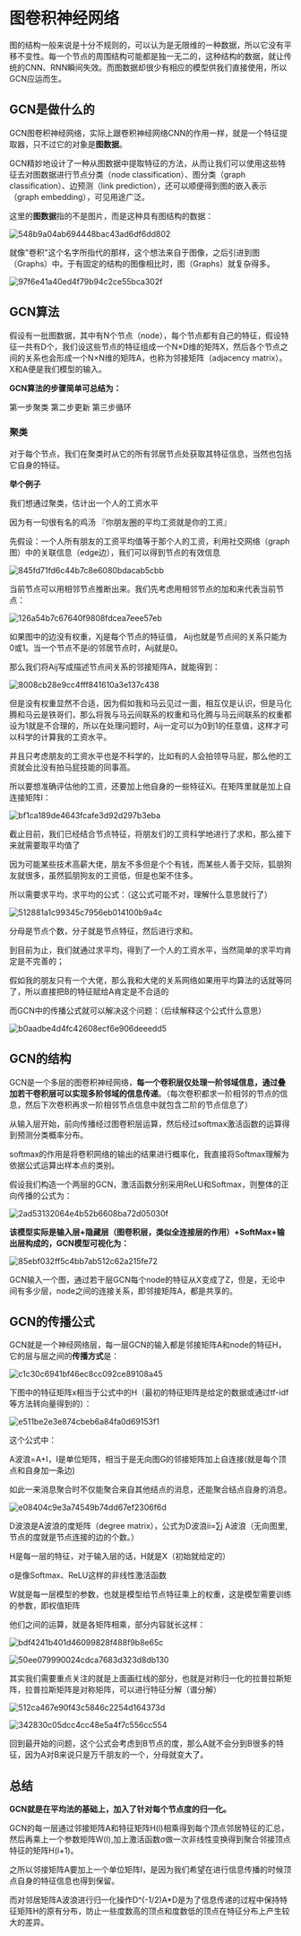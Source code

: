 # 图卷积神经网络

​	图的结构一般来说是十分不规则的，可以认为是无限维的一种数据，所以它没有平移不变性。每一个节点的周围结构可能都是独一无二的，这种结构的数据，就让传统的CNN、RNN瞬间失效。而图数据却很少有相应的模型供我们直接使用，所以GCN应运而生。

## GCN是做什么的

GCN图卷积神经网络，实际上跟卷积神经网络CNN的作用一样，就是一个特征提取器，只不过它的对象是**图数据**。

GCN精妙地设计了一种从图数据中提取特征的方法，从而让我们可以使用这些特征去对图数据进行节点分类（node classification）、图分类（graph classification）、边预测（link prediction），还可以顺便得到图的嵌入表示（graph embedding），可见用途广泛。

这里的**图数据**指的不是图片，而是这种具有图结构的数据：

![548b9a04ab694448bac43ad6df6dd802](C:\Users\zhangwenchao\Desktop\学习\大创项目\基于知识蒸馏的视频问答\GCN\GCN图片\548b9a04ab694448bac43ad6df6dd802.jpg)

就像"卷积"这个名字所指代的那样，这个想法来自于图像，之后引进到图（Graphs）中。于有固定的结构的图像相比时，图（Graphs）就复杂得多。

![97f6e41a40ed4f79b94c2ce55bca302f](C:\Users\zhangwenchao\Desktop\学习\大创项目\基于知识蒸馏的视频问答\GCN\GCN图片\97f6e41a40ed4f79b94c2ce55bca302f.png)

## GCN算法

假设有一批图数据，其中有N个节点（node），每个节点都有自己的特征，假设特征一共有D个，我们设这些节点的特征组成一个N×D维的矩阵X，然后各个节点之间的关系也会形成一个N×N维的矩阵A，也称为邻接矩阵（adjacency matrix）。X和A便是我们模型的输入。

**GCN算法的步骤简单可总结为：**

第一步聚类
第二步更新
第三步循环

### 聚类

对于每个节点，我们在聚类时从它的所有邻居节点处获取其特征信息，当然也包括它自身的特征。

**举个例子**

我们想通过聚类，估计出一个人的工资水平

因为有一句很有名的鸡汤 『你朋友圈的平均工资就是你的工资』

先假设：一个人所有朋友的工资平均值等于那个人的工资，利用社交网络（graph图）中的关联信息（edge边），我们可以得到节点的有效信息

![845fd71fd6c44b7c8e6080bdacab5cbb](C:\Users\zhangwenchao\Desktop\学习\大创项目\基于知识蒸馏的视频问答\GCN\GCN图片\845fd71fd6c44b7c8e6080bdacab5cbb.png)

当前节点可以用相邻节点推断出来。我们先考虑用相邻节点的加和来代表当前节点：

![126a54b7c67640f9808fdcea7eee57eb](C:\Users\zhangwenchao\Desktop\学习\大创项目\基于知识蒸馏的视频问答\GCN\GCN图片\126a54b7c67640f9808fdcea7eee57eb.jpg)

如果图中的边没有权重，Xj是每个节点的特征值， Aij也就是节点间的关系只能为0或1。当一个节点不是i的邻居节点时，Aij就是0。

那么我们将Aij写成描述节点间关系的邻接矩阵A，就能得到：

![8008cb28e9cc4fff841610a3e137c438](C:\Users\zhangwenchao\Desktop\学习\大创项目\基于知识蒸馏的视频问答\GCN\GCN图片\8008cb28e9cc4fff841610a3e137c438.jpg)

但是没有权重显然不合适，因为假如我和马云见过一面，相互仅是认识，但是马化腾和马云是铁哥们，那么将我与马云间联系的权重和马化腾与马云间联系的权重都设为1就是不合理的，所以在处理问题时，Aij一定可以为0到1的任意值，这样才可以科学的计算我的工资水平。

并且只考虑朋友的工资水平也是不科学的，比如有的人会拍领导马屁，那么他的工资就会比没有拍马屁技能的同事高。

所以要想准确评估他的工资，还要加上他自身的一些特征Xi。在矩阵里就是加上自连接矩阵I：

![bf1ca189de4643fcafe3d92d297b3eba](C:\Users\zhangwenchao\Desktop\学习\大创项目\基于知识蒸馏的视频问答\GCN\GCN图片\bf1ca189de4643fcafe3d92d297b3eba.jpg)

截止目前，我们已经结合节点特征，将朋友们的工资科学地进行了求和，那么接下来就需要取平均值了

因为可能某些技术高薪大佬，朋友不多但是个个有钱，而某些人善于交际，狐朋狗友就很多，虽然狐朋狗友的工资低，但是也架不住多。

所以需要求平均，求平均的公式：（这公式可能不对，理解什么意思就行了）

![512881a1c99345c7956eb014100b9a4c](C:\Users\zhangwenchao\Desktop\学习\大创项目\基于知识蒸馏的视频问答\GCN\GCN图片\512881a1c99345c7956eb014100b9a4c.jpg)

分母是节点个数，分子就是节点特征，然后进行求和。

到目前为止，我们就通过求平均，得到了一个人的工资水平，当然简单的求平均肯定是不完善的；

假如我的朋友只有一个大佬，那么我和大佬的关系网络如果用平均算法的话就等同了，所以直接把B的特征赋给A肯定是不合适的

而GCN中的传播公式就可以解决这个问题：（后续解释这个公式什么意思）

![b0aadbe4d4fc42608ecf6e906deeedd5](C:\Users\zhangwenchao\Desktop\学习\大创项目\基于知识蒸馏的视频问答\GCN\GCN图片\b0aadbe4d4fc42608ecf6e906deeedd5.png)

## GCN的结构

GCN是一个多层的图卷积神经网络，**每一个卷积层仅处理一阶邻域信息，通过叠加若干卷积层可以实现多阶邻域的信息传递**。（每次卷积都求一阶相邻的节点的信息，然后下次卷积再求一阶相邻节点信息中就包含二阶的节点信息了）

从输入层开始，前向传播经过图卷积层运算，然后经过softmax激活函数的运算得到预测分类概率分布。

softmax的作用是将卷积网络的输出的结果进行概率化，我直接将Softmax理解为依据公式运算出样本点的类别。

假设我们构造一个两层的GCN，激活函数分别采用ReLU和Softmax，则整体的正向传播的公式为：

![2ad53132064e4b52b6608ba72d05030f](C:\Users\zhangwenchao\Desktop\学习\大创项目\基于知识蒸馏的视频问答\GCN\GCN图片\2ad53132064e4b52b6608ba72d05030f.jpg)

**该模型实际是输入层+隐藏层（图卷积层，类似全连接层的作用）+SoftMax+输出层构成的，GCN模型可视化为：**

![85ebf032ff5c4bb7ab512c62a215fe72](C:\Users\zhangwenchao\Desktop\学习\大创项目\基于知识蒸馏的视频问答\GCN\GCN图片\85ebf032ff5c4bb7ab512c62a215fe72.png)

GCN输入一个图，通过若干层GCN每个node的特征从X变成了Z，但是，无论中间有多少层，node之间的连接关系，即邻接矩阵A，都是共享的。 

## GCN的传播公式

GCN就是一个神经网络层，每一层GCN的输入都是邻接矩阵A和node的特征H，它的层与层之间的**传播方式**是：

![c1c30c6941bf46ec8cc092ce89108a45](C:\Users\zhangwenchao\Desktop\学习\大创项目\基于知识蒸馏的视频问答\GCN\GCN图片\c1c30c6941bf46ec8cc092ce89108a45.png)

下图中的特征矩阵x相当于公式中的H（最初的特征矩阵是给定的数据或通过tf-idf等方法转向量得到的）：

![e511be2e3e874cbeb6a84fa0d69153f1](C:\Users\zhangwenchao\Desktop\学习\大创项目\基于知识蒸馏的视频问答\GCN\GCN图片\e511be2e3e874cbeb6a84fa0d69153f1.png)

这个公式中：

A波浪=A+I，I是单位矩阵，相当于是无向图G的邻接矩阵加上自连接(就是每个顶点和自身加一条边)

如此一来消息聚合时不仅能聚合来自其他结点的消息，还能聚合结点自身的消息。

![e08404c9e3a74549b74dd67ef2306f6d](C:\Users\zhangwenchao\Desktop\学习\大创项目\基于知识蒸馏的视频问答\GCN\GCN图片\e08404c9e3a74549b74dd67ef2306f6d.png)

D波浪是A波浪的度矩阵（degree matrix），公式为D波浪ii=∑j A波浪（无向图里,节点的度就是节点连接的边的个数。）

H是每一层的特征，对于输入层的话，H就是X（初始就给定的）

σ是像Softmax、ReLU这样的非线性激活函数

W就是每一层模型的参数，也就是模型给节点特征乘上的权重，这是模型需要训练的参数，即权值矩阵

他们之间的运算，就是各矩阵相乘，部分内容就长这样：

![bdf4241b401d46099828f488f9b8e65c](C:\Users\zhangwenchao\Desktop\学习\大创项目\基于知识蒸馏的视频问答\GCN\GCN图片\bdf4241b401d46099828f488f9b8e65c.png)

![50ee079990024cdca7683d323d8db130](C:\Users\zhangwenchao\Desktop\学习\大创项目\基于知识蒸馏的视频问答\GCN\GCN图片\50ee079990024cdca7683d323d8db130.png)

其实我们需要重点关注的就是上面画红线的部分，也就是对称归一化的拉普拉斯矩阵，拉普拉斯矩阵是对称矩阵，可以进行特征分解（谱分解）

![512ca467e90f43c5846c2254d164373d](C:\Users\zhangwenchao\Desktop\学习\大创项目\基于知识蒸馏的视频问答\GCN\GCN图片\512ca467e90f43c5846c2254d164373d.jpg)

![342830c05dcc4cc48e5a4f7c556cc554](C:\Users\zhangwenchao\Desktop\学习\大创项目\基于知识蒸馏的视频问答\GCN\GCN图片\342830c05dcc4cc48e5a4f7c556cc554.jpg)

回到最开始的问题，这个公式会考虑到B节点的度，那么A就不会分到B很多的特征，因为A对B来说只是万千朋友的一个，分母就变大了。

## 总结

**GCN就是在平均法的基础上，加入了针对每个节点度的归一化。**

GCN的每一层通过邻接矩阵A和特征矩阵H(l)相乘得到每个顶点邻居特征的汇总，然后再乘上一个参数矩阵W(l),加上激活函数σ做一次非线性变换得到聚合邻接顶点特征的矩阵H(l+1)。

之所以邻接矩阵A要加上一个单位矩阵I，是因为我们希望在进行信息传播的时候顶点自身的特征信息也得到保留。

而对邻居矩阵A波浪进行归一化操作D^(-1/2)A*D是为了信息传递的过程中保持特征矩阵H的原有分布，防止一些度数高的顶点和度数低的顶点在特征分布上产生较大的差异。